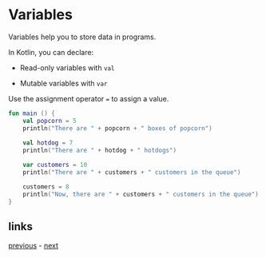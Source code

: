 # Variables

Variables help you to store data in programs.

In Kotlin, you can declare:

- Read-only variables with `val`

- Mutable variables with `var`

Use the assignment operator `=` to assign a value.

```kotlin
fun main () {
    val popcorn = 5
    println("There are " + popcorn + " boxes of popcorn")
    
    val hotdog = 7
    println("There are " + hotdog + " hotdogs")

    var customers = 10
    println("There are " + customers + " customers in the queue")

    customers = 8
    println("Now, there are " + customers + " customers in the queue")
}
```

## links

[previous](#) - [next](#)
